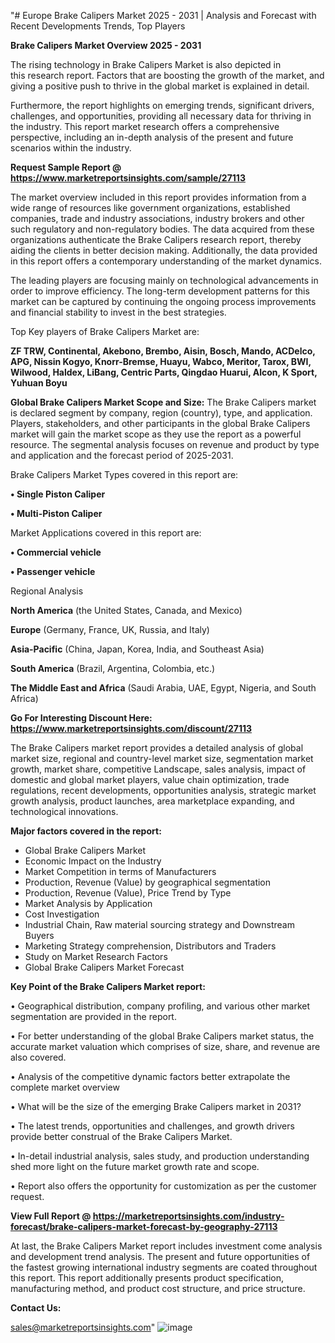 "# Europe Brake Calipers Market 2025 - 2031 | Analysis and Forecast with Recent Developments Trends, Top Players

<Strong> Brake Calipers Market Overview 2025 - 2031</strong>

The rising technology in Brake Calipers Market is also depicted in this research report. Factors that are boosting the growth of the market, and giving a positive push to thrive in the global market is explained in detail.

Furthermore, the report highlights on emerging trends, significant drivers, challenges, and opportunities, providing all necessary data for thriving in the industry. This report market research offers a comprehensive perspective, including an in-depth analysis of the present and future scenarios within the industry.

<strong>Request Sample Report @ <a href=https://www.marketreportsinsights.com/sample/27113>https://www.marketreportsinsights.com/sample/27113</a></strong>

The market overview included in this report provides information from a wide range of resources like government organizations, established companies, trade and industry associations, industry brokers and other such regulatory and non-regulatory bodies. The data acquired from these organizations authenticate the Brake Calipers research report, thereby aiding the clients in better decision making. Additionally, the data provided in this report offers a contemporary understanding of the market dynamics.

The leading players are focusing mainly on technological advancements in order to improve efficiency. The long-term development patterns for this market can be captured by continuing the ongoing process improvements and financial stability to invest in the best strategies.

Top Key players of Brake Calipers Market are:

<strong>ZF TRW, Continental, Akebono, Brembo, Aisin, Bosch, Mando, ACDelco, APG, Nissin Kogyo, Knorr-Bremse, Huayu, Wabco, Meritor, Tarox, BWI, Wilwood, Haldex, LiBang, Centric Parts, Qingdao Huarui, Alcon, K Sport, Yuhuan Boyu</strong>

<strong><b>Global Brake Calipers Market Scope and Size:</b></strong>
The Brake Calipers market is declared segment by company, region (country), type, and application. Players, stakeholders, and other participants in the global Brake Calipers market will gain the market scope as they use the report as a powerful resource. The segmental analysis focuses on revenue and product by type and application and the forecast period of 2025-2031.

Brake Calipers Market Types covered in this report are:

<strong>• Single Piston Caliper

• Multi-Piston Caliper</strong>

Market Applications covered in this report are:

<strong>• Commercial vehicle

• Passenger vehicle</strong> 

Regional Analysis

<strong>North America</strong> (the United States, Canada, and Mexico)

<strong>Europe</strong> (Germany, France, UK, Russia, and Italy)

<strong>Asia-Pacific</strong> (China, Japan, Korea, India, and Southeast Asia)

<strong>South America</strong> (Brazil, Argentina, Colombia, etc.)

<strong>The Middle East and Africa</strong> (Saudi Arabia, UAE, Egypt, Nigeria, and South Africa)

<strong>Go For Interesting Discount Here: <a href=https://www.marketreportsinsights.com/discount/27113>https://www.marketreportsinsights.com/discount/27113</a></strong>

The Brake Calipers market report provides a detailed analysis of global market size, regional and country-level market size, segmentation market growth, market share, competitive Landscape, sales analysis, impact of domestic and global market players, value chain optimization, trade regulations, recent developments, opportunities analysis, strategic market growth analysis, product launches, area marketplace expanding, and technological innovations.

<strong><b>Major factors covered in the report:</b></strong>
<ul>
  <li>Global Brake Calipers Market </li>
  <li>Economic Impact on the Industry</li>
  <li>Market Competition in terms of Manufacturers</li>
  <li>Production, Revenue (Value) by geographical segmentation</li>
  <li>Production, Revenue (Value), Price Trend by Type</li>
  <li>Market Analysis by Application</li>
  <li>Cost Investigation</li>
  <li>Industrial Chain, Raw material sourcing strategy and Downstream Buyers</li>
  <li>Marketing Strategy comprehension, Distributors and Traders</li>
  <li>Study on Market Research Factors</li>
  <li>Global Brake Calipers Market Forecast</li>
</ul>

<strong><b>Key Point of the Brake Calipers Market report:</b></strong>

• Geographical distribution, company profiling, and various other market segmentation are provided in the report.

• For better understanding of the global Brake Calipers market status, the accurate market valuation which comprises of size, share, and revenue are also covered.

• Analysis of the competitive dynamic factors better extrapolate the complete market overview

• What will be the size of the emerging Brake Calipers market in 2031?

• The latest trends, opportunities and challenges, and growth drivers provide better construal of the Brake Calipers Market.

• In-detail industrial analysis, sales study, and production understanding shed more light on the future market growth rate and scope.

• Report also offers the opportunity for customization as per the customer request.

<strong><b>View Full Report @ <a href=https://marketreportsinsights.com/industry-forecast/brake-calipers-market-forecast-by-geography-27113>https://marketreportsinsights.com/industry-forecast/brake-calipers-market-forecast-by-geography-27113</a></b></strong>


At last, the Brake Calipers Market report includes investment come analysis and development trend analysis. The present and future opportunities of the fastest growing international industry segments are coated throughout this report. This report additionally presents product specification, manufacturing method, and product cost structure, and price structure.

<strong>Contact Us:</strong>

sales@marketreportsinsights.com"
![image](https://github.com/user-attachments/assets/d8b5f3d3-dc49-46c7-8567-00932aeb66a6)
